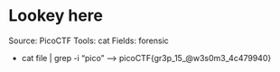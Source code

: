 # Lookey here

Source: PicoCTF
Tools: cat
Fields: forensic

- cat file | grep -i “pico” —> picoCTF{gr3p_15_@w3s0m3_4c479940}